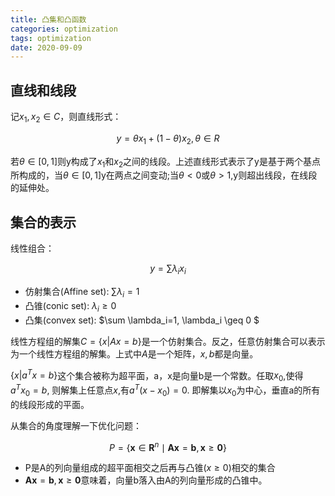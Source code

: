 ```yaml
---
title: 凸集和凸函数
categories: optimization
tags: optimization
date: 2020-09-09
---
```


## 直线和线段

记$x_1,x_2\in C$，则直线形式：

$$y=\theta x_1 + (1-\theta)x_2, \theta \in R$$

若$\theta \in [0,1]$则y构成了$x_1$和$x_2$之间的线段。上述直线形式表示了y是基于两个基点所构成的，当$\theta \in [0,1]$y在两点之间变动;当$\theta <0$或$\theta > 1$,y则超出线段，在线段的延伸处。

## 集合的表示

线性组合：

$$y=\sum \lambda_i x_i$$ 

- 仿射集合(Affine set): $\sum \lambda_i=1$
- 凸锥(conic set): $\lambda_i \geq 0$
- 凸集(convex set): $\sum \lambda_i=1, \lambda_i \geq 0 $

线性方程组的解集$C=\{ x| Ax=b \}$是一个仿射集合。反之，任意仿射集合可以表示为一个线性方程组的解集。上式中$A$是一个矩阵，$x,b$都是向量。

$\{ x| a^Tx=b \}$这个集合被称为超平面，a，x是向量b是一个常数。任取$x_0$,使得$a^Tx_0=b$, 则解集上任意点$x$,有$a^T(x-x_0)=0$. 即解集以$x_0$为中心，垂直a的所有的线段形成的平面。

从集合的角度理解一下优化问题：

$$P=\left\{\mathbf{x} \in \mathbf{R}^{n} \mid \mathbf{A} \mathbf{x}=\mathbf{b}, \mathbf{x} \geq \mathbf{0}\right\}$$

- P是A的列向量组成的超平面相交之后再与凸锥($x\geq 0$)相交的集合
- $\mathbf{A} \mathbf{x}=\mathbf{b}, \mathbf{x} \geq \mathbf{0}$意味着，向量b落入由A的列向量形成的凸锥中。